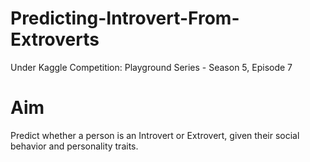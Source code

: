 # Predicting-Introvert-From-Extroverts
Under Kaggle Competition: Playground Series - Season 5, Episode 7

# Aim
Predict whether a person is an Introvert or Extrovert, given their social behavior and personality traits.
